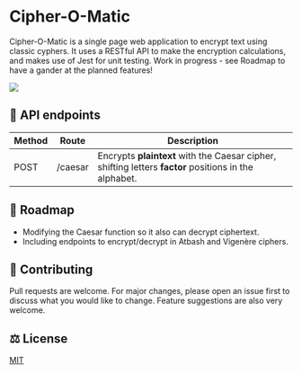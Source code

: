 # Cipher-O-Matic

Cipher-O-Matic is a single page web application to encrypt text using classic cyphers. It uses a RESTful API to make the encryption calculations, and makes use of Jest for unit testing. Work in progress - see Roadmap to have a gander at the planned features!

![](https://i.imgur.com/LTREuXH.gif)

## 🔌 API endpoints

| **Method** | **Route** | **Description**                                                                                       |
| ---------- | --------- | ----------------------------------------------------------------------------------------------------- |
| POST       | /caesar   | Encrypts **plaintext** with the Caesar cipher, shifting letters **factor** positions in the alphabet. |

## 🧭 Roadmap

- Modifying the Caesar function so it also can decrypt ciphertext.
- Including endpoints to encrypt/decrypt in Atbash and Vigenère ciphers.

## 🤝 Contributing

Pull requests are welcome. For major changes, please open an issue first to discuss what you would like to change. Feature suggestions are also very welcome.

## ⚖️ License

[MIT](https://choosealicense.com/licenses/mit/)
